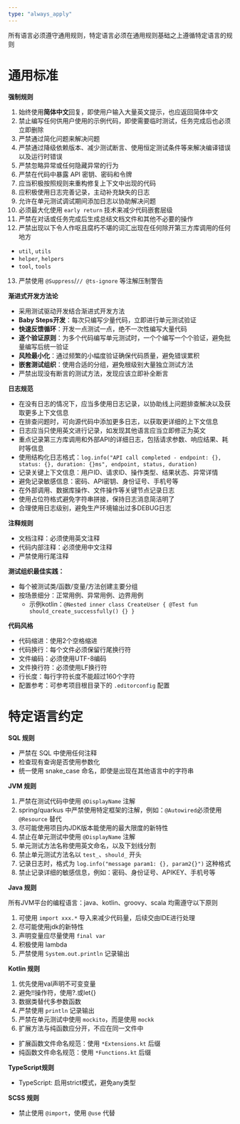 ```yaml
---
type: "always_apply"
---
```



所有语言必须遵守通用规则，特定语言必须在通用规则基础之上遵循特定语言的规则

# 通用标准

**强制规则**

1. 始终使用**简体中文**回复，即使用户输入大量英文提示，也应返回简体中文
2. 禁止编写任何供用户使用的示例代码，即使需要临时测试，任务完成后也必须立即删除
3. 严禁通过简化问题来解决问题
4. 严禁通过降级依赖版本、减少测试断言、使用恒定测试条件等来解决编译错误以及运行时错误
5. 严禁忽略异常或任何隐藏异常的行为
6. 严禁在代码中暴露 API 密钥、密码和令牌
7. 应当积极按照规则来重构修复上下文中出现的代码
8. 应积极使用日志完善记录，主动补充缺失的日志
9. 允许在单元测试调试期间添加日志以协助解决问题
10. 必须最大化使用 `early return` 技术来减少代码嵌套层级
11. 严禁在对话或任务完成后生成总结文档文件和其他不必要的操作
12. 严禁出现以下令人作呕且腐朽不堪的词汇出现在任何除开第三方库调用的任何地方
  + `util`, `utils`
  + `helper`, `helpers`
  + `tool`, `tools`
13. 严禁使用 `@Suppress`/`// @ts-ignore` 等注解压制警告

**渐进式开发方法论**

- 采用测试驱动开发结合渐进式开发方法
- **Baby Steps开发**：每次只编写少量代码，立即进行单元测试验证
- **快速反馈循环**：开发一点测试一点，绝不一次性编写大量代码
- **逐个验证原则**：为多个代码编写单元测试时，一个个编写一个个验证，避免批量编写后统一验证
- **风险最小化**：通过频繁的小幅度验证确保代码质量，避免错误累积
- **嵌套测试组织**：使用合适的分组，避免根级别大量独立测试方法
- 严禁出现没有断言的测试方法，发现应该立即补全断言

**日志规范**

- 在没有日志的情况下，应当多使用日志记录，以协助线上问题排查解决以及获取更多上下文信息
- 在排查问题时，可向源代码中添加更多日志，以获取更详细的上下文信息
- 日志应当只使用英文进行记录，如发现其他语言应当立即修正为英文
- 重点记录第三方库调用和外部API的详细日志，包括请求参数、响应结果、耗时等信息
- 使用结构化日志格式：`log.info("API call completed - endpoint: {}, status: {}, duration: {}ms", endpoint, status, duration)`
- 记录关键上下文信息：用户ID、请求ID、操作类型、结果状态、异常详情
- 避免记录敏感信息：密码、API密钥、身份证号、手机号等
- 在外部调用、数据库操作、文件操作等关键节点记录日志
- 使用占位符格式避免字符串拼接，保持日志消息简洁明了
- 合理使用日志级别，避免生产环境输出过多DEBUG日志

**注释规则**

- 文档注释：必须使用英文注释
- 代码内部注释：必须使用中文注释
- 严禁使用行尾注释

**测试组织最佳实践：**

- 每个被测试类/函数/变量/方法创建主要分组
- 按场景细分：正常用例、异常用例、边界用例
  + 示例kotlin：`@Nested inner class CreateUser { @Test fun should_create_successfully() {} }`

**代码风格**

- 代码缩进：使用2个空格缩进
- 代码换行：每个文件必须保留行尾换行符
- 文件编码：必须使用UTF-8编码
- 文件换行符：必须使用LF换行符
- 行长度：每行字符长度不能超过160个字符
- 配置参考：可参考项目根目录下的 `.editorconfig` 配置

# 特定语言约定

**SQL 规则**

- 严禁在 SQL 中使用任何注释
- 检查现有查询是否使用参数化
- 统一使用 snake_case 命名，即使是出现在其他语言中的字符串

**JVM 规则**

1. 严禁在测试代码中使用 `@DisplayName` 注解
2. spring/quarkus 中严禁使用特定框架的注解，例如：`@Autowired`必须使用 `@Resource` 替代
3. 尽可能使用项目内JDK版本能使用的最大限度的新特性
4. 禁止在单元测试中使用 `@DisplayName` 注解
5. 单元测试方法名称使用英文命名，以及下划线分割
6. 禁止单元测试方法名以 `test_`、`should_` 开头
7. 记录日志时，格式为 `log.info("message param1: {}, param2{}")` 这种格式
8. 禁止记录详细的敏感信息，例如：密码、身份证号、APIKEY、手机号等

**Java 规则**

所有JVM平台的编程语言：java、kotlin、groovy、scala 均需遵守以下原则

1. 可使用 `import xxx.*` 导入来减少代码量，后续交由IDE进行处理
2. 尽可能使用jdk的新特性
3. 声明变量应尽量使用 `final var`
4. 积极使用 lambda
5. 严禁使用 `System.out.println` 记录输出

**Kotlin 规则**

1. 优先使用val声明不可变变量
2. 避免!!操作符，使用?.或let{}
3. 数据类替代多参数函数
4. 严禁使用 `println` 记录输出
5. 严禁在单元测试中使用 `mockito`，而是使用 `mockk`
6. 扩展方法与纯函数应分开，不应在同一文件中
  + 扩展函数文件命名规范：使用 `*Extensions.kt` 后缀
  + 纯函数文件命名规范：使用 `*Functions.kt` 后缀

**TypeScript规则**

- TypeScript: 启用strict模式，避免any类型

**SCSS 规则**

- 禁止使用 `@import`，使用 `@use` 代替
